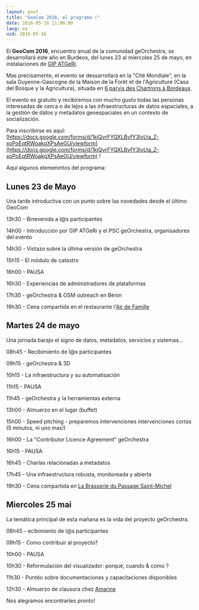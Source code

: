 ```yaml
---
layout: post
title: "GeoCom 2016, el programa !"
date: 2016-05-16 11:00:00
lang: es
uid: 2016-05-16
---
```


El **GeoCom 2016**, encuentro anual de la comunidad 
geOrchestra, se desarrollará este año en Burdeos, 
del lunes 23 al miercoles 25 de mayo, en instalaciones de [GIP ATGeRi](http://www.gipatgeri.fr/).

Mas precisamente, el evento se dessarrollará en la "Cité Mondiale", 
en la sala Guyenne-Gascogne de la Maison de la Forêt et de l'Agriculture (Casa del Bosque y la Agricultura), 
situada en [6 parvis des Chartrons à Bordeaux](http://www.openstreetmap.org/node/3815295360#map=15/44.8501/-0.5665).

El evento es gratuito y recibiremos con mucho gusto todas las personas interesadas de cerca o de lejos a las infraestructuras de datos espaciales, a la gestión de datos y metadatos geoespaciales en un contexto de socialización.

Para inscribirse es aquí: [https://docs.google.com/forms/d/1kiQvrFYQXLBvfY3lvLta_Z-xoPoEqtRWoakqXPsAeGU/viewform](https://docs.google.com/forms/d/1kiQvrFYQXLBvfY3lvLta_Z-xoPoEqtRWoakqXPsAeGU/viewform) !

<!--more-->

Aquí algunos elemenmtos del programa: 


## Lunes 23 de Mayo
Una tarde introductiva con un punto sobre las novedades desde el último GeoCom

13h30 - Binevenida a l@s participantes

14h00 - Introducción por GIP ATGeRi y el PSC geOrchestra, organisadores del evento

14h30 - Vistazo sobre la última versión de geOrchestra

15h15 - El módulo de catastro

16h00 - PAUSA

16h30 - Experiencias de administradores de plataformas

17h30 - geOrchestra & OSM outreach en Bénin

19h30 - Cena compartida en el restaurante l'[Air de Famille](http://www.openstreetmap.org/node/2505249179#map=17/44.85070/-0.57103&layers=Q)


## Martes 24 de mayo

Una jornada barajo el signo de datos, metadatos, servicios y sistemas...

08h45 - Recibimiento de l@s participantes 

09h15 - geOrchestra & 3D

10h15 - La infraestructura y su automatisación

11h15 - PAUSA

11h45 - geOrchestra y la herramientas externa

13h00 - Almuerzo en el lugar (buffet)

15h00 - Speed pitching - preparemos intervenciones intervenciones cortas  (5 minutos, ni uno mas!)

16h00 - La "Contributor Licence Agreement" geOrchestra

16h15 - PAUSA

16h45 - Charlas relacionadas a metadatos

17h45 - Una infraestructura robusta, monitoreada y abierta 

19h30 - Cena compartida en [La Brasserie du Passage Saint-Michel](http://www.openstreetmap.org/node/2485522295#map=15/44.8387/-0.5605&layers=Q)


## Miercoles 25 mai

La temática principal de esta mañana es la vida del proyecto geOrchestra.

08h45 - ecibimiento de l@s participantes

09h15 - Como contribuir al proyecto? 

10h00 - PAUSA

10h30 - Reformulación del visualizador: porqué, cuando & como ?

11h30 - Puntéo sobre documentaciones y capacitaciones disponibles

12h30 - Almuerzo de clausura chez [Amarine](http://www.openstreetmap.org/node/2501425270#map=16/44.8507/-0.5672&layers=Q)


Nos alegramos encontrarles pronto! 
